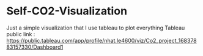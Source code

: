 # Self-CO2-Visualization
Just a simple visualization that I use tableau to plot everything 
Tableau public link : https://public.tableau.com/app/profile/nhat.le4600/viz/Co2_project_16837883157330/Dashboard1
